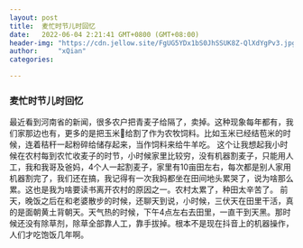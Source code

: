 ```yaml
---
layout: post
title:  麦忙时节儿时回忆
date:   2022-06-04 2:21:41 GMT+0800 (GMT+08:00)
header-img: "https://cdn.jellow.site/FgUG5YDx1bS0JhSSUK8Z-QlXdYgPv3.jpg"
author:     "xQian"
categories: 

---
```


### 麦忙时节儿时回忆

最近看到河南省的新闻，很多农户把青麦子给隔了，卖掉。这种现象每年都有，我们家那边也有，更多的是把玉米🌽给割了作为农牧饲料。比如玉米已经结苞米的时候，连着秸秆一起粉碎给储存起来，当作饲料来给牛羊吃。
这个让我想起我小时候在农村每到农忙收麦子的时节，小时候家里比较穷，没有机器割麦子，只能用人工，我和我哥及爸妈，4个人一起割麦子，家里有10亩田左右，每次都是别人家用机器割完了，我们还在搞，我记得有一次我妈都坐在田间地头累哭了，说为啥那么累。这也是我为啥要读书离开农村的原因之一。农村太累了，种田太辛苦了。
前天，晚饭之后在和老婆散步的时候，还聊天到说，小时候，三伏天在田里干活，真的是面朝黄土背朝天。天气热的时候，下午4点左右去田里，一直干到天黑。那时候还没有除草剂，除草全部靠人工，靠手拔掉。根本不是现在抖音上的机器操作，人们才吃饱饭几年啊。